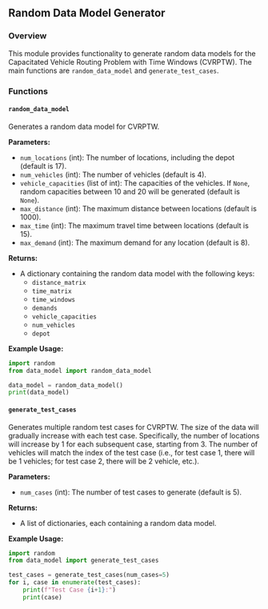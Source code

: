 ## Random Data Model Generator

### Overview
This module provides functionality to generate random data models for the Capacitated Vehicle Routing Problem with Time Windows (CVRPTW). The main functions are `random_data_model` and `generate_test_cases`.

### Functions

#### `random_data_model`

Generates a random data model for CVRPTW.

**Parameters:**
- `num_locations` (int): The number of locations, including the depot (default is 17).
- `num_vehicles` (int): The number of vehicles (default is 4).
- `vehicle_capacities` (list of int): The capacities of the vehicles. If `None`, random capacities between 10 and 20 will be generated (default is `None`).
- `max_distance` (int): The maximum distance between locations (default is 1000).
- `max_time` (int): The maximum travel time between locations (default is 15).
- `max_demand` (int): The maximum demand for any location (default is 8).

**Returns:**
- A dictionary containing the random data model with the following keys:
  - `distance_matrix`
  - `time_matrix`
  - `time_windows`
  - `demands`
  - `vehicle_capacities`
  - `num_vehicles`
  - `depot`

**Example Usage:**

```python
import random
from data_model import random_data_model

data_model = random_data_model()
print(data_model)
```


#### `generate_test_cases`

Generates multiple random test cases for CVRPTW.
The size of the data will gradually increase with each test case. Specifically, the number of locations will increase by 1 for each subsequent case, starting from 3. The number of vehicles will match the index of the test case (i.e., for test case 1, there will be 1 vehicles; for test case 2, there will be 2 vehicle, etc.).

**Parameters:**
- `num_cases` (int): The number of test cases to generate (default is 5).

**Returns:**
- A list of dictionaries, each containing a random data model.

**Example Usage:**

```python
import random
from data_model import generate_test_cases

test_cases = generate_test_cases(num_cases=5)
for i, case in enumerate(test_cases):
    print(f"Test Case {i+1}:")
    print(case)
```